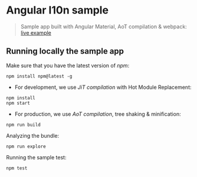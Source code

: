# Angular l10n sample
> Sample app built with Angular Material, AoT compilation & webpack: [live example](http://robisim74.github.io/angular-l10n-sample)

## Running locally the sample app
Make sure that you have the latest version of _npm_:
```Shell
npm install npm@latest -g
```

- For development, we use _JiT compilation_ with Hot Module Replacement:
```Shell
npm install
npm start
```

- For production, we use _AoT compilation_, tree shaking & minification:
```Shell
npm run build
```

Analyzing the bundle:
```Shell
npm run explore
```

Running the sample test:
```Shell
npm test
```
